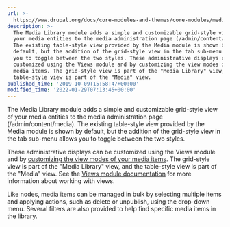```yaml
---
url: >-
  https://www.drupal.org/docs/core-modules-and-themes/core-modules/media-library-module/administering-the-media-library
description: >-
  The Media Library module adds a simple and customizable grid-style view of
  your media entities to the media administration page (/admin/content/media).
  The existing table-style view provided by the Media module is shown by
  default, but the addition of the grid-style view in the tab sub-menu allows
  you to toggle between the two styles. These administrative displays can be
  customized using the Views module and by customizing the view modes of your
  media items. The grid-style view is part of the "Media Library" view, and the
  table-style view is part of the "Media" view.
published_time: '2019-10-09T15:58:47+00:00'
modified_time: '2022-01-29T07:13:45+00:00'
---
```

The Media Library module adds a simple and customizable grid-style view of your media entities to the media administration page (/admin/content/media). The existing table-style view provided by the Media module is shown by default, but the addition of the grid-style view in the tab sub-menu allows you to toggle between the two styles.

These administrative displays can be customized using the Views module and by [customizing the view modes of your media items](#). The grid-style view is part of the "Media Library" view, and the table-style view is part of the "Media" view. See the [Views module documentation](https://www.drupal.org/docs/8/core/modules/views) for more information about working with views.

Like nodes, media items can be managed in bulk by selecting multiple items and applying actions, such as delete or unpublish, using the drop-down menu. Several filters are also provided to help find specific media items in the library.